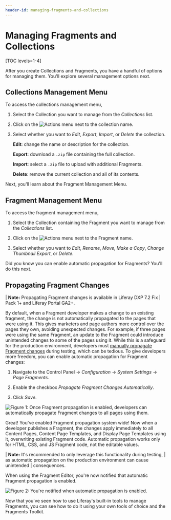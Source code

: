 ```yaml
---
header-id: managing-fragments-and-collections
---
```


# Managing Fragments and Collections

[TOC levels=1-4]

After you create Collections and Fragments, you have a handful of options for 
managing them. You'll explore several management options next.

## Collections Management Menu

To access the collections management menu,

1.  Select the Collection you want to manage from the *Collections* list.

2.  Click on the ![Actions](../../../images/icon-actions.png) menu next to the 
    collection name.
 
3.  Select whether you want to *Edit*, *Export*, *Import*, or *Delete* the
    collection.

    **Edit**: change the name or description for the collection.

    **Export**: download a `.zip` file containing the full collection.

    **Import**: select a `.zip` file to upload with additional Fragments.

    **Delete**: remove the current collection and all of its contents.

Next, you'll learn about the Fragment Management Menu.

## Fragment Management Menu

To access the fragment management menu,

1.  Select the Collection containing the Fragment you want to manage from the 
    *Collections* list.
 
2.  Click on the ![Actions](../../../images/icon-actions.png) menu next to the 
    Fragment name.

3.  Select whether you want to *Edit*, *Rename*, *Move*, *Make a Copy*, *Change 
    Thumbnail* *Export*, or *Delete*.

Did you know you can enable automatic propagation for Fragments? You'll do this
next.

## Propagating Fragment Changes

| **Note:** Propagating Fragment changes is available in Liferay DXP 7.2 Fix
| Pack 1+ and Liferay Portal GA2+.

By default, when a Fragment developer makes a change to an existing fragment,
the change is not automatically propagated to the pages that were using it. This
gives marketers and page authors more control over the pages they own, avoiding
unexpected changes. For example, if three pages were using the same Fragment, an
update to the Fragment could introduce unintended changes to some of the pages
using it. While this is a safeguard for the production environment, developers
must
[manually propagate Fragment changes](/docs/7-2/user/-/knowledge_base/u/propagation-of-changes)
during testing, which can be tedious. To give developers more freedom, you can
enable automatic propagation for Fragment changes:

1.  Navigate to the Control Panel &rarr; *Configuration* &rarr;
    *System Settings* &rarr; *Page Fragments*.

2.  Enable the checkbox *Propagate Fragment Changes Automatically*.

3.  Click *Save*.

![Figure 1: Once Fragment propagation is enabled, developers can automatically propagate Fragment changes to all pages using them.](../../../images/fragment-propagation.png)

Great! You've enabled Fragment propagation system wide! Now when a developer
publishes a Fragment, the changes apply immediately to all Content Pages,
Content Page Templates, and Display Page Templates using it, overwriting
existing Fragment code. Automatic propagation works only for HTML, CSS, and JS
Fragment code, not the editable values.

| **Note:** It's recommended to only leverage this functionality during testing,
| as automatic propagation on the production environment can cause unintended
| consequences.

When using the Fragment Editor, you're now notified that automatic Fragment
propagation is enabled.

![Figure 2: You're notified when automatic propagation is enabled.](../../../images/fragment-propagation-info.png)

Now that you've seen how to use Liferay's built-in tools to manage Fragments,
you can see how to do it using your own tools of choice and the Fragments
Toolkit.
